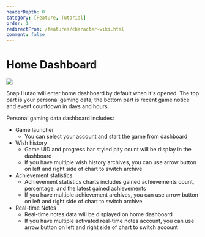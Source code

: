 ```yaml
---
headerDepth: 0
category: [Feature, Tutorial]
order: 1
redirectFrom: /features/character-wiki.html
comment: false
---
```


# Home Dashboard

![](https://img.alicdn.com/imgextra/i1/1797064093/O1CN01XkqHJA1g6dw1HVD0t_!!1797064093.png)

Snap Hutao will enter home dashboard by default when it's opened. The top part is your personal gaming data; the bottom 
part is recent game notice and event countdown in days and hours.

Personal gaming data dashboard includes:

- Game launcher
  - You can select your account and start the game from dashboard
- Wish history
  - Game UID and progress bar styled pity count will be display in the dashboard
  - If you have multiple wish history archives, you can use arrow button on left and right side of chart to switch archive
- Achievement statistics
  - Achievement statistics charts includes gained achievements count, percentage, and the latest gained achievements
  - If you have multiple achievement archives, you can use arrow button on left and right side of chart to switch archive
- Real-time Notes
  - Real-time notes data will be displayed on home dashboard
  - If you have multiple activated real-time notes account, you can use arrow button on left and right side of
chart to switch account